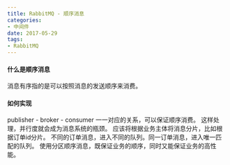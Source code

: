 ```yaml
---
title: RabbitMQ - 顺序消息
categories:
- 中间件
date: 2017-05-29 
tags:
- RabbitMQ
---
```

#### 什么是顺序消息

消息有序指的是可以按照消息的发送顺序来消费。

#### 如何实现

publisher - broker - consumer 一一对应的关系，可以保证顺序消费。
这样处理，并行度就会成为消息系统的瓶颈。
应该将根据业务主体将消息分片，比如根据订单id分片。
不同的订单消息，进入不同的队列。同一订单消息，进入唯一匹配的队列。
使用分区顺序消息，既保证业务的顺序，同时又能保证业务的高性能。

